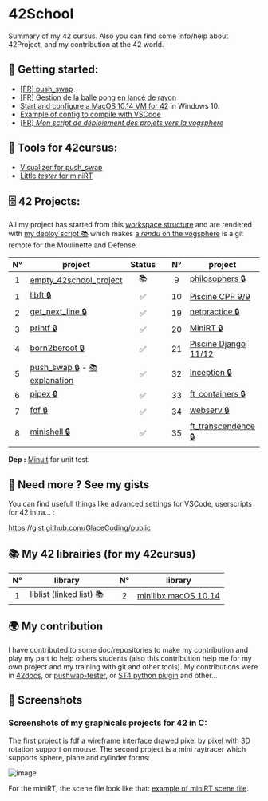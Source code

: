 # 42School

Summary of my 42 cursus. Also you can find some info/help about 42Project, and my contribution at the 42 world.

## 📖 Getting started:
 - [\[FR\] push_swap][1]
 - [\[FR\] Gestion de la balle pong en lancé de rayon][pong_explain]
 - [Start and configure a MacOS 10.14 VM for 42](VM.md) in Windows 10.
 - [Example of config to compile with VSCode](https://gist.github.com/GlaceCoding/e0195d34145c8837cf8f18264fdd2539)
 - [\[FR\] *Mon script de déploiement des projets vers la vogsphere*](../../../empty_42school_project/tree/main/hooks#script-deploy)

## 🔧 Tools for 42cursus:
 - [Visualizer for push_swap][visualizer]
 - [Little *tester* for miniRT](https://github.com/GlaceCoding/project42_minirt_tester/)

[visualizer]: https://glacecoding.github.io/tools/pushswap/visualizer/?size=15&speed=150&args=71%20108%2097%2099%20101%2067%20111%20100%20105%20110%20103&queue=pb,pb,pb,pb,pb,pb,pb,pb,rra,pa,pa,ra,pa,ra,ra,pa,rra,pa,pa,rb,pa,rra,rra,rra,pa,ra,ra,ra,

## 🗄️ 42 Projects:
All my project has started from this [workspace structure](../../../empty_42school_project) and are rendered with [my deploy script 📚](../../../empty_42school_project/tree/main/hooks#script-deploy) which makes [a *rendu* on the vogsphere](../../../empty_42school_project_vogsphere) is a git remote for the Moulinette and Defense.

| N°  | project                                            | Status |   | N°  | project                                               | Status |
| :-: | -------------------------------------------------- | :----: | - | :-: | ----------------------------------------------------- | :----: |
| 1   | [empty_42school_project][2]                        |   📚   |   | 9   | [philosophers 🔒](../../../project42_philosophers)    |   ✅   |
| 1   | [libft 🔒](../../../project42_libft)               |   ✅   |   | 10  | [Piscine CPP 9/9][3]                                  |   ✅   |
| 2   | [get_next_line 🔒](../../../project42_getnextline) |   ✅   |   | 19  | [netpractice 🔒](../../../project42_netpractice)      |   ✅   |
| 3   | [printf 🔒](../../../project42_printf)             |   ✅   |   | 20  | [MiniRT 🔒](../../../project42_miniRT)                |   ✅   |
| 4   | [born2beroot 🔒](../../../project42_born2beroot)   |   ✅   |   | 21  | [Piscine Django 11/12][4]                             |   ✅   |
| 5   | [push_swap 🔒][swap] - [📚 explanation][1]         |   ✅   |   | 32  | [Inception 🔒](../../../project42_inception)          |   ✅   |
| 6   | [pipex 🔒](../../../project42_pipex)               |   ✅   |   | 33  | [ft_containers 🔒](../../../project42_ft_containers)  |   ✅   |
| 7   | [fdf 🔒](../../../project42_fdf)                   |   ✅   |   | 34  | [webserv 🔒](../../../project42_webserv)              |   ✅   |
| 8   | [minishell 🔒](../../../project42_minishell)       |   ✅   |   | 35  | [ft_transcendence 🔒][5]                              |   ✅   |

[swap]: ../../../project42_pushswap
[1]: project/push_swap.md
[pong_explain]: project/ft_transcendence.md
[2]: ../../../empty_42school_project
[3]: project/CPP.md#%EF%B8%8F-cpp-module-00-08-
[4]: project/django.md#%EF%B8%8F-piscine-django-module-00-09--rush-00-01-
[5]: ../../../project42_ft_transcendence

**Dep :** [Minuit](/siu/minunit) for unit test.

## 🥤 Need more ? See my gists

You can find usefull things like advanced settings for VSCode, userscripts for 42 intra… : 

https://gist.github.com/GlaceCoding/public

## 📚 My 42 librairies (for my 42cursus)

| N°  | library                                            |   | N°  | library                                            |
| :-: | -------------------------------------------------- | - | :-: | -------------------------------------------------- |
| 1   | [liblist (linked list) 📚][liblist]                |   | 2   | [minilibx macOS 10.14][minilibx]                   |

[liblist]: ../../../liblist#readme
[minilibx]: ../../../minilibx_macos_10.14_modified#readme


## 🌍 My contribution

I have contributed to some doc/repositories to make my contribution and play my part to help others students (also this contribution help me for my own project and my training with git and other tools). My contributions were in [42docs](https://github.com/GlaceCoding/42docs/commits?author=GlaceCoding), or [pushwap-tester](https://github.com/lmalki-h/push_swap_tester/pull/10#issue-1076884545), or [ST4 python plugin](https://github.com/baptistejamin/sublime-42-norminette/commits/master) and other…

## 📸 Screenshots

### Screenshots of my graphicals projects for 42 in C:

The first project is fdf a wireframe interface drawed pixel by pixel with 3D rotation support on mouse. The second project is a mini raytracer which supports sphere, plane and cylinder forms:

![image](https://user-images.githubusercontent.com/92152391/180637780-1daa169f-7ac9-4e20-8018-ec4ccdd9e844.png)

For the miniRT, the scene file look like that: [example of miniRT scene file](https://github.com/GlaceCoding/project42_minirt_tester/blob/main/render1.rt).

<!--
**GlaceCoding/GlaceCoding** is a ✨ _special_ ✨ repository because its `README.md` (this file) appears on your GitHub profile.

Here are some ideas to get you started:

- 🔭 I’m currently working on ...
- 🌱 I’m currently learning ...
- 👯 I’m looking to collaborate on ...
- 🤔 I’m looking for help with ...
- 💬 Ask me about ...
- 📫 How to reach me: ...
- 😄 Pronouns: ...
- ⚡ Fun fact: ...
-->
